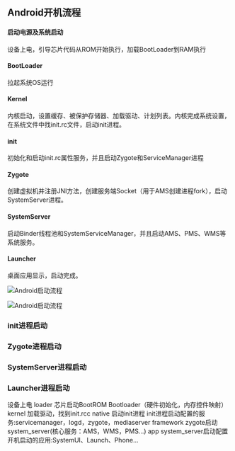 ## Android开机流程

#### 启动电源及系统启动

设备上电，引导芯片代码从ROM开始执行，加载BootLoader到RAM执行

#### BootLoader

拉起系统OS运行

#### Kernel

内核启动，设置缓存、被保护存储器、加载驱动、计划列表。内核完成系统设置，在系统文件中找init.rc文件，启动init进程。

#### init

初始化和启动init.rc属性服务，并且启动Zygote和ServiceManager进程

#### Zygote

创建虚拟机并注册JNI方法，创建服务端Socket（用于AMS创建进程fork），启动SystemServer进程。

#### SystemServer

启动Binder线程池和SystemServiceManager，并且启动AMS、PMS、WMS等系统服务。

#### Launcher

桌面应用显示，启动完成。

![Android启动流程](https://upload-images.jianshu.io/upload_images/2088926-e3c5437343298ad4.png)

![Android启动流程](https://upload-images.jianshu.io/upload_images/2088926-3d981b715f121499.png)





### init进程启动

### Zygote进程启动

### SystemServer进程启动

### Launcher进程启动


设备上电
loader 芯片启动BootROM Bootloader（硬件初始化，内存控件映射）
kernel 加载驱动，找到init.rcc
native 启动init进程 init进程启动配置的服务:servicemanager，logd，zygote，mediaserver
framework zygote启动system_server(核心服务：AMS，WMS，PMS...)
app system_server启动配置开机启动的应用:SystemUI、Launch、Phone...